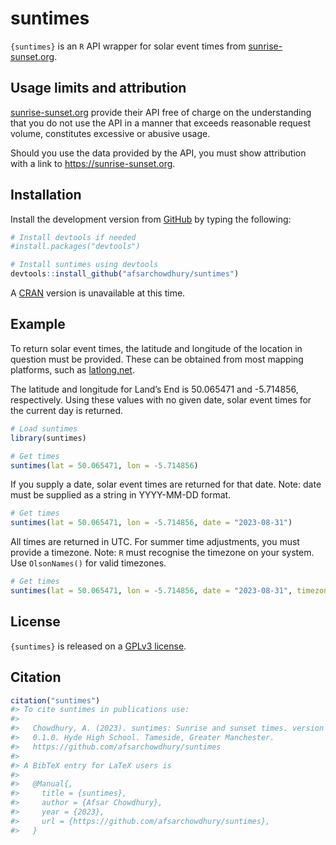
<!-- README.md is generated from README.Rmd. Please edit that file -->

# suntimes

<!-- badges: start -->
<!-- badges: end -->

`{suntimes}` is an `R` API wrapper for solar event times from
[sunrise-sunset.org](https://sunrise-sunset.org).

## Usage limits and attribution

[sunrise-sunset.org](https://sunrise-sunset.org) provide their API free
of charge on the understanding that you do not use the API in a manner
that exceeds reasonable request volume, constitutes excessive or abusive
usage.

Should you use the data provided by the API, you must show attribution
with a link to <https://sunrise-sunset.org>.

## Installation

Install the development version from [GitHub](https://github.com/) by
typing the following:

``` r
# Install devtools if needed
#install.packages("devtools")

# Install suntimes using devtools
devtools::install_github("afsarchowdhury/suntimes")
```

A [CRAN](https://cran.r-project.org/) version is unavailable at this
time.

## Example

To return solar event times, the latitude and longitude of the location
in question must be provided. These can be obtained from most mapping
platforms, such as [latlong.net](https://www.latlong.net/).

The latitude and longitude for Land’s End is 50.065471 and -5.714856,
respectively. Using these values with no given date, solar event times
for the current day is returned.

``` r
# Load suntimes
library(suntimes)

# Get times
suntimes(lat = 50.065471, lon = -5.714856)
```

If you supply a date, solar event times are returned for that date.
Note: date must be supplied as a string in YYYY-MM-DD format.

``` r
# Get times
suntimes(lat = 50.065471, lon = -5.714856, date = "2023-08-31")
```

All times are returned in UTC. For summer time adjustments, you must
provide a timezone. Note: `R` must recognise the timezone on your
system. Use `OlsonNames()` for valid timezones.

``` r
# Get times
suntimes(lat = 50.065471, lon = -5.714856, date = "2023-08-31", timezone = "Europe/London")
```

## License

`{suntimes}` is released on a [GPLv3
license](https://www.gnu.org/licenses/gpl-3.0.en.html).

## Citation

``` r
citation("suntimes")
#> To cite suntimes in publications use:
#> 
#>   Chowdhury, A. (2023). suntimes: Sunrise and sunset times. version
#>   0.1.0. Hyde High School. Tameside, Greater Manchester.
#>   https://github.com/afsarchowdhury/suntimes
#> 
#> A BibTeX entry for LaTeX users is
#> 
#>   @Manual{,
#>     title = {suntimes},
#>     author = {Afsar Chowdhury},
#>     year = {2023},
#>     url = {https://github.com/afsarchowdhury/suntimes},
#>   }
```
